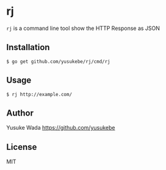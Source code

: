 # rj

`rj` is a command line tool show the HTTP Response as JSON

## Installation

```
$ go get github.com/yusukebe/rj/cmd/rj
```

## Usage

```
$ rj http://example.com/
```

## Author

Yusuke Wada <https://github.com/yusukebe>

## License

MIT